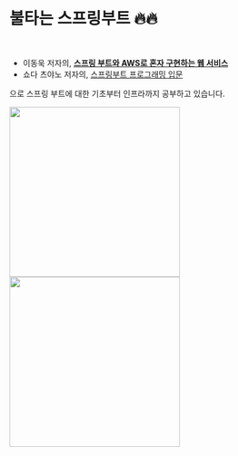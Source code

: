 # 불타는 스프링부트 🔥🔥

<img alt="" src="https://img.shields.io/badge/Java-11.0.1-yellow?style=flat-square&logo=java"> <img alt="" src="https://img.shields.io/badge/SpringBoot__version-2.1.7.RELEASE-yellowgreen?style=flat-square&logo=spring"> <img alt="" src="https://img.shields.io/badge/Gradle-4.10.2-blue?style=flat-square&logo=gradle">


- 이동욱 저자의, [**스프링 부트와 AWS로 혼자 구현하는 웹 서비스**](https://jojoldu.tistory.com/463)  
- 쇼다 츠야노 저자의, [스프링부트 프로그래밍 입문](http://www.yes24.com/Product/Goods/38138619)

으로 스프링 부트에 대한 기초부터 인프라까지 공부하고 있습니다.

<div>
<img src='https://user-images.githubusercontent.com/48408417/98798374-2b292600-2451-11eb-9c11-54cc64361e2d.png' height='300'>
<img src='http://image.yes24.com/goods/38138619/800x0' height='300'>
</div>

